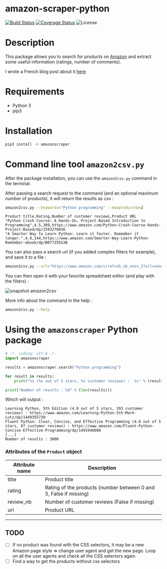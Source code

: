 # amazon-scraper-python

[![Build Status](https://travis-ci.org/tducret/amazon-scraper-python.svg?branch=master)](https://travis-ci.org/tducret/amazon-scraper-python)
[![Coverage Status](https://coveralls.io/repos/github/tducret/amazon-scraper-python/badge.svg)](https://coveralls.io/repos/github/tducret/amazon-scraper-python)
![License](https://img.shields.io/badge/license-MIT-lightgray.svg) 

# Description

This package allows you to search for products on [Amazon](https://www.amazon.com/) and extract some useful information (ratings, number of comments).

I wrote a French blog post about it [here](https://www.tducret.com/scraping/2018/06/05/amazon2csv-ou-comment-filtrer-les-produits-d-amazon-dans-excel.html)

# Requirements

- Python 3
- pip3

# Installation

```bash
pip3 install -U amazonscraper
```

# Command line tool `amazon2csv.py`

After the package installation, you can use the `amazon2csv.py` command in the terminal.

After passing a search request to the command (and an optional maximum number of products), it will return the results as csv :

```bash
amazon2csv.py --keywords="Python programming" --maxproductnb=2
```

```csv
Product title,Rating,Number of customer reviews,Product URL
"Python Crash Course: A Hands-On, Project-Based Introduction to Programming",4.5,309,https://www.amazon.com/Python-Crash-Course-Hands-Project-Based/dp/1593276036
"A Smarter Way to Learn Python: Learn it faster. Remember it longer.",4.8,144,https://www.amazon.com/Smarter-Way-Learn-Python-Remember-ebook/dp/B077Z55G3B
```

You can also pass a search url (if you added complex filters for example), and save it to a file :

```bash
amazon2csv.py --url="https://www.amazon.com/s/ref=nb_sb_noss_2?url=search-alias%3Daps&field-keywords=python+scraping" > output.csv
```

You can then open it with your favorite spreadsheet editor (and play with the filters) :

![snapshot amazon2csv](snapshot_amazon2csv.png)

More info about the command in the help :

```bash
amazon2csv.py --help
```

# Using the `amazonscraper` Python package

```python
# -*- coding: utf-8 -*-
import amazonscraper

results = amazonscraper.search("Python programming")

for result in results:
    print("%s (%s out of 5 stars, %s customer reviews) :  %s" % (result.title, result.rating, result.review_nb, result.url))

print("Number of results : %d" % (len(results)))

```

Which will output :

```
Learning Python, 5th Edition (4.0 out of 5 stars, 293 customer reviews) : https://www.amazon.com/Learning-Python-5th-Mark-Lutz/dp/1449355730
Fluent Python: Clear, Concise, and Effective Programming (4.6 out of 5 stars, 87 customer reviews) : https://www.amazon.com/Fluent-Python-Concise-Effective-Programming/dp/1491946008
[...]
Number of results : 3000
```

### Attributes of the `Product` object

Attribute name      | Description
------------------- | ---------------------------------------
title               | Product title
rating      	    | Rating of the products (number between 0 and 5, False if missing)
review_nb	        | Number of customer reviews (False if missing)
url 				| Product URL

--------------

## TODO

- [ ] If no product was found with the CSS selectors, it may be a new Amazon page style => change user agent and get the new page. Loop on all the user agents and check all the CSS selectors again
- [ ] Find a way to get the products without css selectors
